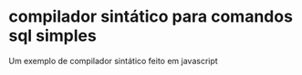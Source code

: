# compilador sintático para comandos sql simples
Um exemplo de compilador sintático feito em javascript

